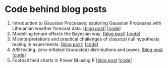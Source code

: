 # Code behind blog posts

1. Introduction to Gaussian Processes: exploring Gaussian Processes with Lithuanian weather forecast data. [[blog post](https://aurimas.eu/blog/2022/03/intro-to-gaussian-processes/)] [[code](gaussian-process-intro)]
2. Modelling tenure effects the Bayesian way. [[blog post](https://aurimas.eu/blog/2023/04/modeling-tenure-effects-the-bayesian-way/)] [[code](tenure-effects)]
3. Misinterpretations and practical challenges of classical null hypothesis testing in experiments. [[blog post](https://aurimas.eu/blog/2023/02/getting-faster-to-decisions-in-a-b-tests-part-2-misinterpretations-and-practical-challenges-of-classical-hypothesis-testing/)] [[code](nht-pitfalls)]
4. A/B testing, zero-inflated (truncated) distributions and power. [[blog post](https://aurimas.eu/blog/2022/11/a-b-testing-zero-inflated-truncated-distributions-and-power/) [[code](zero-inflated-power)]
5. Football field charts in Power BI using R [[blog post](http://aurimas.eu/blog/2021/05/football-field-variable-width-bar-charts/) [[code](football-field-charts)]
